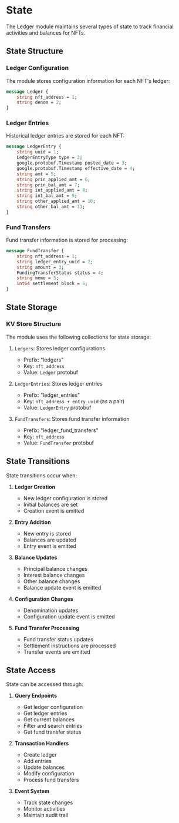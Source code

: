 # State

The Ledger module maintains several types of state to track financial activities and balances for NFTs.

## State Structure

### Ledger Configuration
The module stores configuration information for each NFT's ledger:

```protobuf
message Ledger {
    string nft_address = 1;
    string denom = 2;
}
```

### Ledger Entries
Historical ledger entries are stored for each NFT:

```protobuf
message LedgerEntry {
    string uuid = 1;
    LedgerEntryType type = 2;
    google.protobuf.Timestamp posted_date = 3;
    google.protobuf.Timestamp effective_date = 4;
    string amt = 5;
    string prin_applied_amt = 6;
    string prin_bal_amt = 7;
    string int_applied_amt = 8;
    string int_bal_amt = 9;
    string other_applied_amt = 10;
    string other_bal_amt = 11;
}
```

### Fund Transfers
Fund transfer information is stored for processing:

```protobuf
message FundTransfer {
    string nft_address = 1;
    string ledger_entry_uuid = 2;
    string amount = 3;
    FundingTransferStatus status = 4;
    string memo = 5;
    int64 settlement_block = 6;
}
```

## State Storage

### KV Store Structure
The module uses the following collections for state storage:

1. `Ledgers`: Stores ledger configurations
   - Prefix: "ledgers"
   - Key: `nft_address`
   - Value: `Ledger` protobuf

2. `LedgerEntries`: Stores ledger entries
   - Prefix: "ledger_entries"
   - Key: `nft_address + entry_uuid` (as a pair)
   - Value: `LedgerEntry` protobuf

3. `FundTransfers`: Stores fund transfer information
   - Prefix: "ledger_fund_transfers"
   - Key: `nft_address`
   - Value: `FundTransfer` protobuf

## State Transitions

State transitions occur when:

1. **Ledger Creation**
   - New ledger configuration is stored
   - Initial balances are set
   - Creation event is emitted

2. **Entry Addition**
   - New entry is stored
   - Balances are updated
   - Entry event is emitted

3. **Balance Updates**
   - Principal balance changes
   - Interest balance changes
   - Other balance changes
   - Balance update event is emitted

4. **Configuration Changes**
   - Denomination updates
   - Configuration update event is emitted

5. **Fund Transfer Processing**
   - Fund transfer status updates
   - Settlement instructions are processed
   - Transfer events are emitted

## State Access

State can be accessed through:

1. **Query Endpoints**
   - Get ledger configuration
   - Get ledger entries
   - Get current balances
   - Filter and search entries
   - Get fund transfer status

2. **Transaction Handlers**
   - Create ledger
   - Add entries
   - Update balances
   - Modify configuration
   - Process fund transfers

3. **Event System**
   - Track state changes
   - Monitor activities
   - Maintain audit trail 